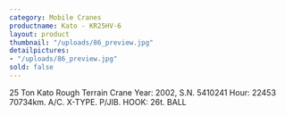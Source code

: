 ```yaml
---
category: Mobile Cranes
productname: Kato - KR25HV-6
layout: product
thumbnail: "/uploads/86_preview.jpg"
detailpictures:
- "/uploads/86_preview.jpg"
sold: false
---
```


25 Ton Kato Rough Terrain Crane
Year: 2002, S.N. 5410241
Hour: 22453
70734km.
A/C. X-TYPE. P/JIB. HOOK: 26t. BALL


